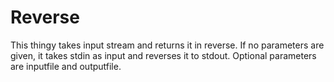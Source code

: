 # Reverse
This thingy takes input stream and returns it in reverse.
If no parameters are given, it takes stdin as input and reverses it to stdout.
Optional parameters are inputfile and outputfile.
